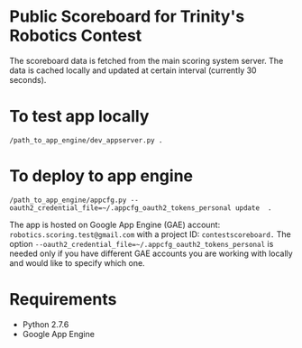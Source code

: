 # Public Scoreboard for Trinity's Robotics Contest
The scoreboard data is fetched from the main scoring system server. The data is cached locally and updated at certain interval (currently 30 seconds).

# To test app locally
`/path_to_app_engine/dev_appserver.py .`

# To deploy to app engine
`/path_to_app_engine/appcfg.py --oauth2_credential_file=~/.appcfg_oauth2_tokens_personal update  .`

The app is hosted on Google App Engine (GAE) account: `robotics.scoring.test@gmail.com` with a project ID: `contestscoreboard.` The option `--oauth2_credential_file=~/.appcfg_oauth2_tokens_personal` is needed only if you have different GAE accounts you are working with locally and would like to specify which one.

# Requirements
- Python 2.7.6
- Google App Engine
